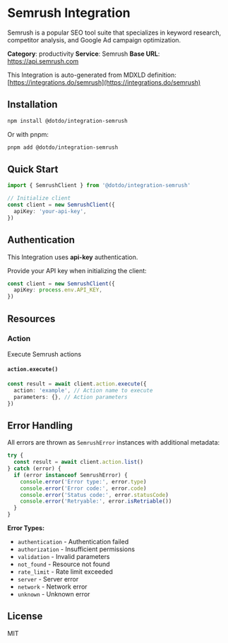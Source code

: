# Semrush Integration

Semrush is a popular SEO tool suite that specializes in keyword research, competitor analysis, and Google Ad campaign optimization.

**Category**: productivity
**Service**: Semrush
**Base URL**: https://api.semrush.com

This Integration is auto-generated from MDXLD definition: [https://integrations.do/semrush](https://integrations.do/semrush)

## Installation

```bash
npm install @dotdo/integration-semrush
```

Or with pnpm:

```bash
pnpm add @dotdo/integration-semrush
```

## Quick Start

```typescript
import { SemrushClient } from '@dotdo/integration-semrush'

// Initialize client
const client = new SemrushClient({
  apiKey: 'your-api-key',
})
```

## Authentication

This Integration uses **api-key** authentication.

Provide your API key when initializing the client:

```typescript
const client = new SemrushClient({
  apiKey: process.env.API_KEY,
})
```

## Resources

### Action

Execute Semrush actions

#### `action.execute()`

```typescript
const result = await client.action.execute({
  action: 'example', // Action name to execute
  parameters: {}, // Action parameters
})
```

## Error Handling

All errors are thrown as `SemrushError` instances with additional metadata:

```typescript
try {
  const result = await client.action.list()
} catch (error) {
  if (error instanceof SemrushError) {
    console.error('Error type:', error.type)
    console.error('Error code:', error.code)
    console.error('Status code:', error.statusCode)
    console.error('Retryable:', error.isRetriable())
  }
}
```

**Error Types:**

- `authentication` - Authentication failed
- `authorization` - Insufficient permissions
- `validation` - Invalid parameters
- `not_found` - Resource not found
- `rate_limit` - Rate limit exceeded
- `server` - Server error
- `network` - Network error
- `unknown` - Unknown error

## License

MIT
